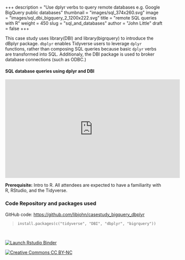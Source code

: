 +++
description = "Use dplyr verbs to query remote databases e.g. Google BigQuery public databases"
thumbnail = "images/sql_374x260.svg"
image = "images/sql_dbi_bigquery_2_1200x222.svg"
title = "remote SQL queries with R"
weight = 450
slug = "sql_and_databases"
author = "John Little"
draft = false
+++  

This case study uses library(DBI) and library(bigrquery) to introduce the dBplyr package.  `dbplyr` enables Tidyverse users to leverage `dplyr` functions, rather than composing SQL queries because basic `dplyr` verbs are transformed into SQL.  Additionaly, the DBI package is used to broker database connections (such as ODBC.)

#### SQL database queries using dplyr and DBI

<iframe width="560" height="315" src="https://www.youtube.com/embed/6j27h_17C1Q" title="YouTube video player" frameborder="0" allow="accelerometer; autoplay; clipboard-write; encrypted-media; gyroscope; picture-in-picture" allowfullscreen></iframe>  

**Prerequisite:**  Intro to R.  All attendees are expected to have a familiarity with R, RStudio, and the Tidyverse. 

<!-- 
### Register

This semester the **Dashboards, slides, and R Markdown** workshop combines elements of this workshop with the [Interactive Dashboards](/portfolio/dashboard_workshop) workshop  

<a href="https://duke.libcal.com/event/7300231" class="button">Register:<br>Slides with Rmarkdown (Xaringan)<br>April 6, 2021</a> 

-->

### Code Repository and packages used

GitHub code: https://github.com/libjohn/casestudy_bigquery_dbplyr 


> `install.packages(c("tidyverse", "DBI", "dbplyr", "bigrquery"))`

<br>

<!-- badges: start -->
[![Launch Rstudio
Binder](https://mybinder.org/badge_logo.svg "Launch RStudio Binder/Container")](https://mybinder.org/v2/gh/libjohn/casestudy_bigquery_dbplyr/master?urlpath=rstudio)

[![Creative Commons CC
BY-NC](https://img.shields.io/badge/Creative%20Commons-BY--NC-EF9421?logo=creative%20commons&logoColor=EF9421 "CC BY-NC")](https://creativecommons.org/licenses/by-nc-nd/4.0/)
<!-- badges: end -->








